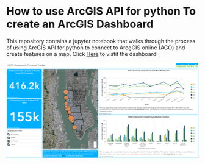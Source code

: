 # How to use ArcGIS API for python To create an ArcGIS Dashboard

This repository contains a jupyter notebook that walks through the process of using ArcGIS API for python to connect to ArcgGIS online (AGO) and create features on a map. Click [Here](https://www.arcgis.com/apps/dashboards/2b371fa9932b49f79176ed4b1333b01f) to vistit the dashboard!

![dashboard](https://github.com/polanch190/arcgis-api-for-python-usecase/blob/main/arcgis-python-notebook-files/compost-dashboard.png)
